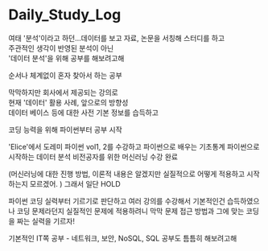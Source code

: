 # Daily_Study_Log

여태 '분석'이라고 하던...데이터를 보고 자료, 논문을 서칭해 스터디를 하고    
주관적인 생각이 반영된 분석이 아닌   
'데이터 분석'을 위해 공부를 해보려고해   

순서나 체계없이 혼자 찾아서 하는 공부   

막막하지만 회사에서 제공되는 강의로   
현재 '데이터' 활용 사례, 앞으로의 방향성   
데이터 베이스 등에 대한 사전 기본 정보를 습득하고   

코딩 능력을 위해
파이썬부터 공부 시작

'Elice'에서 도레미 파이썬 vol1, 2를 수강하고
파이썬으로 배우는 기초통계
파이썬으로 시작하는 데이터 분석
비전공자를 위한 머신러닝
수강 완료

(머신러닝에 대한 진행 방법, 이론적 내용은 알겠지만
실질적으로 어떻게 적용하고 시작하는지 모르겠어. ) 그래서 일단 HOLD

파이썬 코딩 실력부터 기르기로 판단하고
여러 강의를 수강해서 기본적인건 습득하였으나
코딩 문제라던지 실질적인 문제에 적용하려니 막막
문제 접근 방법과 그에 맞는 코딩을 짜는 실력을 기르자!

기본적인 IT쪽 공부 - 네트워크, 보안, NoSQL, SQL 공부도 틈틈히 해보려고해
